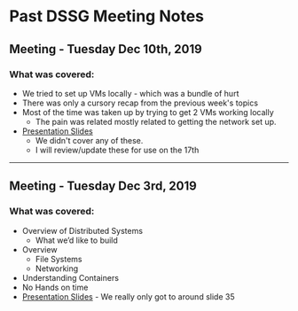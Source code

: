 #  Past DSSG Meeting Notes

## Meeting - Tuesday Dec 10th, 2019

### What was covered:
* We tried to set up VMs locally - which was a bundle of hurt
* There was only a cursory recap from the previous week's topics
* Most of the time was taken up by trying to get 2 VMs working locally
    * The pain was related mostly related to getting the network set up.
*  [Presentation Slides](DSSG-12-10-19.pdf) 
    * We didn't cover any of these.  
    * I will review/update these for use on the 17th

---

## Meeting - Tuesday Dec 3rd, 2019

### What was covered:

* Overview of Distributed Systems
    * What we’d like to build
* Overview
    * File Systems
    * Networking
* Understanding Containers
* No  Hands on time
*  [Presentation Slides](DSSG-12-3-19.pdf) - We really only got to around slide 35
    